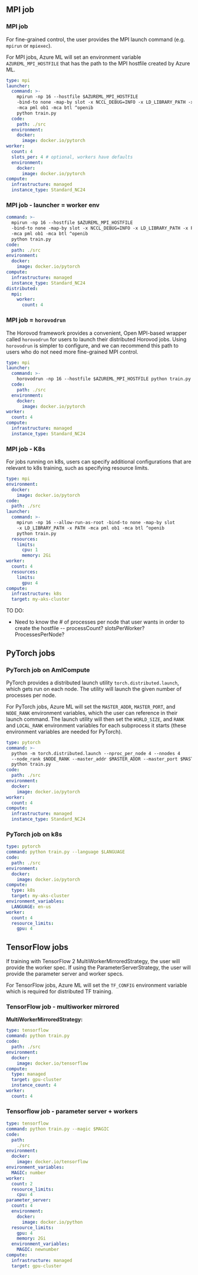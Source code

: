 ## MPI job

### MPI job
For fine-grained control, the user provides the MPI launch command (e.g. `mpirun` or `mpiexec`).

For MPI jobs, Azure ML will set an environment variable `AZUREML_MPI_HOSTFILE` that has the path to the MPI hostfile created by Azure ML.

```yml
type: mpi
launcher:
  command: >-
    mpirun -np 16 --hostfile $AZUREML_MPI_HOSTFILE
    -bind-to none -map-by slot -x NCCL_DEBUG=INFO -x LD_LIBRARY_PATH -x PATH
    -mca pml ob1 -mca btl ^openib
    python train.py
  code:
    path: ./src
  environment: 
    docker:
      image: docker.io/pytorch
worker:
  count: 4
  slots_per: 4 # optional, workers have defaults
  environment:
    docker:
      image: docker.io/pytorch
compute:
  infrastructure: managed
  instance_type: Standard_NC24
```

### MPI job - launcher = worker env
```yml
command: >-
  mpirun -np 16 --hostfile $AZUREML_MPI_HOSTFILE
  -bind-to none -map-by slot -x NCCL_DEBUG=INFO -x LD_LIBRARY_PATH -x PATH
  -mca pml ob1 -mca btl ^openib
  python train.py
code:
  path: ./src
environment: 
  docker:
    image: docker.io/pytorch
compute:
  infrastructure: managed
  instance_type: Standard_NC24
distributed:
  mpi:
    worker:
      count: 4
```

### MPI job = `horovodrun`

The Horovod framework provides a convenient, Open MPI-based wrapper called `horovodrun` for users to launch their distributed Horovod jobs. Using `horovodrun` is simpler to configure, and we can recommend this path to users who do not need more fine-grained MPI control.

```yaml
type: mpi
launcher:
  command: >-
    horovodrun -np 16 --hostfile $AZUREML_MPI_HOSTFILE python train.py
  code:
    path: ./src
  environment: 
    docker:
      image: docker.io/pytorch
worker:
  count: 4
compute:
  infrastructure: managed
  instance_type: Standard_NC24
```

### MPI job - K8s
For jobs running on k8s, users can specify additional configurations that are relevant to k8s training, such as specifying resource limits.

```yaml
type: mpi
environment: 
  docker:
    image: docker.io/pytorch
code:
  path: ./src
launcher:
  command: >-
    mpirun -np 16 --allow-run-as-root -bind-to none -map-by slot
    -x LD_LIBRARY_PATH -x PATH -mca pml ob1 -mca btl ^openib
    python train.py
  resources:
    limits:
      cpu: 1
      memory: 2Gi
worker:
  count: 4
  resources:
    limits:
      gpu: 4
compute:
  infrastructure: k8s
  target: my-aks-cluster
```

TO DO:
- Need to know the # of processes per node that user wants in order to create the hostfile -- processCount? slotsPerWorker? ProcessesPerNode?

## PyTorch jobs

### PyTorch job on AmlCompute

PyTorch provides a distributed launch utility `torch.distributed.launch`, which gets run on each node. The utility will launch the given number of processes per node.

For PyTorch jobs, Azure ML will set the `MASTER_ADDR`, `MASTER_PORT`, and `NODE_RANK` environment variables, which the user can reference in their launch command. The launch utility will then set the `WORLD_SIZE`, and `RANK` and `LOCAL_RANK` environment variables for each subprocess it starts (these environment variables are needed for PyTorch).

```yaml
type: pytorch
command: >-
  python -m torch.distributed.launch --nproc_per_node 4 --nnodes 4
  --node_rank $NODE_RANK --master_addr $MASTER_ADDR --master_port $MASTER_PORT --use_env
  python train.py
code:
  path: ./src
environment: 
  docker:
    image: docker.io/pytorch
worker:
  count: 4
compute:
  infrastructure: managed
  instance_type: Standard_NC24
```

### PyTorch job on k8s

```yml
type: pytorch
command: python train.py --language $LANGUAGE
code:
  path: ./src
environment: 
  docker:
    image: docker.io/pytorch
compute:
  type: k8s
  target: my-aks-cluster
environment_variables:
  LANGUAGE: en-us
worker:
  count: 4
  resource_limits:
    gpu: 4
```

## TensorFlow jobs

If training with TensorFlow 2 MultiWorkerMirroredStrategy, the user will provide the worker spec. If using the ParameterServerStrategy, the user will provide the parameter server and worker specs.

For TensorFlow jobs, Azure ML will set the `TF_CONFIG` environment variable which is required for distributed TF training.

### TensorFlow job - multiworker mirrored

**MultiWorkerMirroredStrategy:**

```yml
type: tensorflow
command: python train.py
code:
  path: ./src
environment: 
  docker:
    image: docker.io/tensorflow
compute:
  type: managed
  target: gpu-cluster
  instance_count: 4
worker: 
  count: 4
```

### Tensorflow job - parameter server + workers

```yml
type: tensorflow
command: python train.py --magic $MAGIC
code:
  path:
    ./src
environment: 
  docker:
    image: docker.io/tensorflow
environment_variables:
  MAGIC: number
worker: 
  count: 2
  resource_limits:
    cpu: 4
parameter_server:
  count: 4
  environment:
    docker:
      image: docker.io/python
  resource_limits:
    gpu: 4
    memory: 2Gi
  environment_variables:
    MAGIC: newnumber
compute:
  infrastructure: managed
  target: gpu-cluster
```

